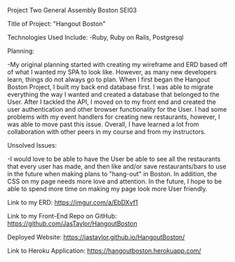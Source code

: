Project Two General Assembly Boston SEI03

Title of Project: "Hangout Boston"

Technologies Used Include: -Ruby, Ruby on Rails, Postgresql

Planning:

-My original planning started with creating my wireframe and ERD based off of what I wanted my SPA to look like. However, as many new developers learn, things do not always go to plan. When I first began the Hangout Boston Project, I built my back end database first. I was able to migrate everything the way I wanted and created a database that belonged to the User. After I tackled the API, I moved on to my front end and created the user authentication and other browser functionality for the User. I had some problems with my event handlers for creating new restaurants, however, I was able to move past this issue. Overall, I have learned a lot from collaboration with other peers in my course and from my instructors.

Unsolved Issues:

-I would love to be able to have the User be able to see all the restaurants that every user has made, and then like and/or save restaurants/bars to use in the future when making plans to "hang-out" in Boston. In addition, the CSS on my page needs more love and attention. In the future, I hope to be able to spend more time on making my page look more User friendly.


Link to my ERD:
https://imgur.com/a/EbDXvf1


Link to my Front-End Repo on GitHub:
https://github.com/JasTaylor/HangoutBoston 

Deployed Website: https://jastaylor.github.io/HangoutBoston/

Link to Heroku Application:
https://hangoutboston.herokuapp.com/
